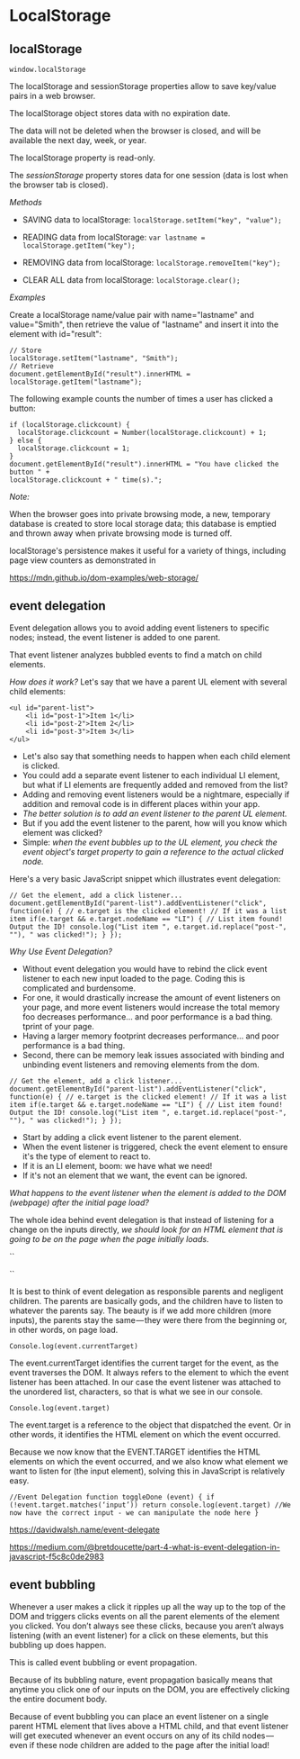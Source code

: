 # LocalStorage

localStorage
------------------------------------------
``window.localStorage``

The localStorage and sessionStorage properties allow to save key/value pairs in a web browser.

The localStorage object stores data with no expiration date. 

The data will not be deleted when the browser is closed, and will be available the next day, week, or year.

The localStorage property is read-only.

The _sessionStorage_ property  stores data for one session (data is lost when the browser tab is closed).

*Methods*

* SAVING data to localStorage:
``localStorage.setItem("key", "value");``

* READING data from localStorage:
``var lastname = localStorage.getItem("key");``

* REMOVING data from localStorage:
``localStorage.removeItem("key");``

* CLEAR ALL data from localStorage:
``localStorage.clear();``


*Examples*

Create a localStorage name/value pair with name="lastname" and value="Smith", then retrieve the value of "lastname" and insert it into the element with id="result":
```
// Store
localStorage.setItem("lastname", "Smith");
// Retrieve
document.getElementById("result").innerHTML = localStorage.getItem("lastname");
```

The following example counts the number of times a user has clicked a button:

```
if (localStorage.clickcount) {
  localStorage.clickcount = Number(localStorage.clickcount) + 1;
} else {
  localStorage.clickcount = 1;
}
document.getElementById("result").innerHTML = "You have clicked the button " +
localStorage.clickcount + " time(s).";
```


*Note:*

When the browser goes into private browsing mode, a new, temporary database is created to store local storage data; this database is emptied and thrown away when private browsing mode is turned off.

localStorage's persistence makes it useful for a variety of things, including page view counters as demonstrated in

https://mdn.github.io/dom-examples/web-storage/


event delegation
------------------------------------------

Event delegation allows you to avoid adding event listeners to specific nodes;  instead, the event listener is added to one parent.  

That event listener analyzes bubbled events to find a match on child elements. 

*How does it work?*
Let's say that we have a parent UL element with several child elements:

```
<ul id="parent-list">
	<li id="post-1">Item 1</li>
	<li id="post-2">Item 2</li>
	<li id="post-3">Item 3</li>
</ul>
```

* Let's also say that something needs to happen when each child element is clicked.  
* You could add a separate event listener to each individual LI element, but what if LI elements are frequently added and removed from the list?  
* Adding and removing event listeners would be a nightmare, especially if addition and removal code is in different places within your app.  
* *The better solution is to add an event listener to the parent UL element.*  
* But if you add the event listener to the parent, how will you know which element was clicked?
* Simple:  *when the event bubbles up to the UL element, you check the event object's target property to gain a reference to the actual clicked node.*

Here's a very basic JavaScript snippet which illustrates event delegation:

``
// Get the element, add a click listener...
document.getElementById("parent-list").addEventListener("click", function(e) {
	// e.target is the clicked element!
	// If it was a list item
	if(e.target && e.target.nodeName == "LI") {
		// List item found!  Output the ID!
		console.log("List item ", e.target.id.replace("post-", ""), " was clicked!");
	}
});
``

*Why Use Event Delegation?*
* Without event delegation you would have to rebind the click event listener to each new input loaded to the page. Coding this is complicated and burdensome. 
* For one, it would drastically increase the amount of event listeners on your page, and more event listeners would increase the total memory foo decreases performance… and poor performance is a bad thing. tprint of your page. 
* Having a larger memory footprint decreases performance… and poor performance is a bad thing. 
* Second, there can be memory leak issues associated with binding and unbinding event listeners and removing elements from the dom. 

``
// Get the element, add a click listener...
document.getElementById("parent-list").addEventListener("click", function(e) {
	// e.target is the clicked element!
	// If it was a list item
	if(e.target && e.target.nodeName == "LI") {
		// List item found!  Output the ID!
		console.log("List item ", e.target.id.replace("post-", ""), " was clicked!");
	}
});
``

* Start by adding a click event listener to the parent element.  
* When the event listener is triggered, check the event element to ensure it's the type of element to react to.  
* If it is an LI element, boom:  we have what we need!  
* If it's not an element that we want, the event can be ignored.

*What happens to the event listener when the element is added to the DOM (webpage) after the initial page load?*

The whole idea behind event delegation is that instead of listening for a change on the inputs directly, *we should look for an HTML element that is going to be on the page when the page initially loads*.

``<ul class=”characters”>
</ul>
<script>
  function toggleDone (event) {
    console.log(event.target)
  } 
  const characterList = document.querySelector('.characters')
  characterList.addEventListener('click', toggleDone)
</script>``

It is best to think of event delegation as responsible parents and negligent children. The parents are basically gods, and the children have to listen to whatever the parents say. The beauty is if we add more children (more inputs), the parents stay the same — they were there from the beginning or, in other words, on page load.

``Console.log(event.currentTarget)``

The event.currentTarget identifies the current target for the event, as the event traverses the DOM. It always refers to the element to which the event listener has been attached. In our case the event listener was attached to the unordered list, characters, so that is what we see in our console.

``Console.log(event.target)``

The event.target is a reference to the object that dispatched the event. Or in other words, it identifies the HTML element on which the event occurred.

Because we now know that the EVENT.TARGET identifies the HTML elements on which the event occurred, and we also know what element we want to listen for (the input element), solving this in JavaScript is relatively easy.

``
//Event Delegation
function toggleDone (event) {
  if (!event.target.matches(‘input’)) return
  console.log(event.target)
  //We now have the correct input - we can manipulate the node here
}
``

https://davidwalsh.name/event-delegate

https://medium.com/@bretdoucette/part-4-what-is-event-delegation-in-javascript-f5c8c0de2983


event bubbling
------------------------------------------

Whenever a user makes a click it ripples up all the way up to the top of the DOM and triggers clicks events on all the parent elements of the element you clicked. You don’t always see these clicks, because you aren’t always listening (with an event listener) for a click on these elements, but this bubbling up does happen.

This is called event bubbling or event propagation.

Because of its bubbling nature, event propagation basically means that anytime you click one of our inputs on the DOM, you are effectively clicking the entire document body.

Because of event bubbling you can place an event listener on a single parent HTML element that lives above a HTML child, and that event listener will get executed whenever an event occurs on any of its child nodes — even if these node children are added to the page after the initial load!
